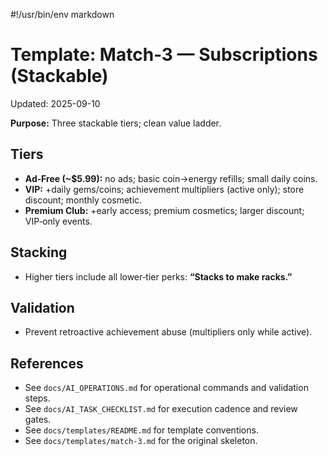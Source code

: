 #!/usr/bin/env markdown

# Template: Match‑3 — Subscriptions (Stackable)
Updated: 2025-09-10

**Purpose:** Three stackable tiers; clean value ladder.

## Tiers
- **Ad‑Free (~$5.99):** no ads; basic coin→energy refills; small daily coins.
- **VIP:** +daily gems/coins; achievement multipliers (active only); store discount; monthly cosmetic.
- **Premium Club:** +early access; premium cosmetics; larger discount; VIP‑only events.

## Stacking
- Higher tiers include all lower‑tier perks: **“Stacks to make racks.”**

## Validation
- Prevent retroactive achievement abuse (multipliers only while active).
## References
- See `docs/AI_OPERATIONS.md` for operational commands and validation steps.
- See `docs/AI_TASK_CHECKLIST.md` for execution cadence and review gates.
- See `docs/templates/README.md` for template conventions.
- See `docs/templates/match-3.md` for the original skeleton.
